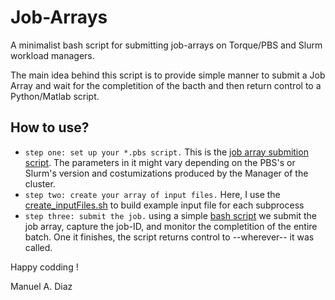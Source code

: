 # Job-Arrays
A minimalist bash script for submitting job-arrays on Torque/PBS and Slurm workload managers.

The main idea behind this script is to provide simple manner to submit a Job Array and wait for the completition of the bacth and then return control to a Python/Matlab script.

## How to use?
* `step one: set up your *.pbs script.`
This is the [job array submition script](/src/arrayTest.pbs). The parameters in it might vary depending on the PBS's or Slurm's version and costumizations produced by the Manager of the cluster.
* `step two: create your array of input files.`
Here, I use the [create_inputFiles.sh](/src/create_inputFiles.sh) to build example input file for each subprocess
* `step three: submit the job.` using a simple [bash script](/src/submit_JobArray.sh) we submit the job array, capture the job-ID, and monitor the completition of the entire batch. One it finishes, the script returns control to --wherever-- it was called.

Happy codding !

Manuel A. Diaz
